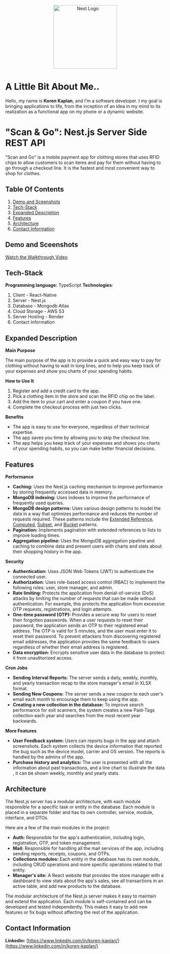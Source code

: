 <p align="center">
  <a href="http://nestjs.com/" target="blank"><img src="https://nestjs.com/img/logo-small.svg" width="200" alt="Nest Logo" /></a>
</p>

# A Little Bit About Me..

Hello, my name is **Koren Kaplan**, and I'm a software developer. I my goal is bringing applications to life, from the inception of an idea in my mind to its realization as a functional app on my phone or a dynamic website.

# "Scan & Go": Nest.js Server Side REST API

"Scan and Go" is a mobile payment app for clothing stores that uses RFID chips to allow customers to scan items and pay for them without having to go through a checkout line. It is the fastest and most convenient way to shop for clothes.


## Table Of Contents
1. [Demo and Sceenshots](#demo-and-sceenshots)
2. [Tech-Stack](#tech-stack)
3. [Expanded Description](#expanded-description)
4. [Features](#features)
5. [Architecture](#architecture)
6. [Contact Information](#contact-information)

## Demo and Sceenshots
[Watch the Walkthrough Video](https://www.youtube.com/watch?v=m81DBKhZlwA)


## Tech-Stack
**Programming language:** TypeScript
**Technologies**:
 1. Client - React-Native
 2. Server - Nest.js 
 3. Database - Mongodb Atlas
 4. Cloud Storage - AWS S3
 5. Server Hosting - Render
 6. Contact Information


## Expanded Description
**Main Purpose**

The main purpose of the app is to provide a quick and easy way to pay for clothing without having to wait in long lines, and to help you keep track of your expenses and show you charts of your spending habits.

**How to Use It**

1.  Register and add a credit card to the app.
2.  Pick a clothing item in the store and scan the RFID chip on the label.
3.  Add the item to your cart and enter a coupon if you have one.
4.  Complete the checkout process with just two clicks.

**Benefits**

-   The app is easy to use for everyone, regardless of their technical expertise.
-   The app saves you time by allowing you to skip the checkout line.
-   The app helps you keep track of your expenses and shows you charts of your spending habits, so you can make better financial decisions.
  
 ## Features

**Performance**

-   **Caching:** Uses the Nest.js caching mechanism to improve performance by storing frequently accessed data in memory.
-   **MongoDB indexing:** Uses indexes to improve the performance of frequently used queries.
-   **MongoDB design patterns:** Uses various design patterns to model the data in a way that optimizes performance and reduces the number of requests required. These patterns include the [Extended Reference](https://www.mongodb.com/blog/post/building-with-patterns-the-extended-reference-pattern), [Computed](https://www.mongodb.com/blog/post/building-with-patterns-the-computed-pattern), [Subset](https://www.mongodb.com/blog/post/building-with-patterns-the-subset-pattern), and [Bucket](https://www.mongodb.com/blog/post/building-with-patterns-the-bucket-pattern) patterns.
-   **Pagination:** Implements pagination with extended references to lists to improve loading times.
-   **Aggregation pipeline:** Uses the MongoDB aggregation pipeline and caching to combine data and present users with charts and stats about their shopping history in the app.

**Security**

 -   **Authentication:** Uses JSON Web Tokens (JWT) to authenticate the connected user.
 -   **Authorization:** Uses role-based access control (RBAC) to implement the following roles: user, store manager, and admin.
 -   **Rate limiting:** Protects the application from denial-of-service (DoS) attacks by limiting the number of requests that can be made without authentication. For example, this protects the application from excessive OTP requests, registrations, and login attempts.
 -   **One-time password (OTP):** Provides a secure way for users to reset their forgotten passwords. When a user requests to reset their password, the application sends an OTP to their registered email address. The OTP is valid for 5 minutes, and the user must enter it to reset their password. To prevent attackers from discovering registered email addresses, the application provides the same feedback to users regardless of whether their email address is registered.
 -   **Data encryption:** Encrypts sensitive user data in the database to protect it from unauthorized access.


**Cron Jobs**

-   **Sending Interval Reports:** The server sends a daily, weekly, monthly, and yearly transaction recap to the store manager's email in XLSX format.
-   **Sending New Coupons:** The server sends a new coupon to each user's email each month to encourage them to keep using the app.
-   **Creating a new collection in the database:** To improve search performance for exit scanners, the system creates a new Paid-Tags collection each year and searches from the most recent year backwards.

**More Features**

- **User Feedback system:** Users can reports bugs in the app and attach screenshots. Each system collects the device information that reported the bug such as the device model, carrier and OS version. The reports is handled by the admins of the app.
- **Purchase history and analytics:** The user is presented with all the information about past transactions, and a line chart to illustrate the data , it can be shown weekly, monthly and yearly stats.

			
## Architecture

The Nest.js server has a modular architecture, with each module responsible for a specific task or entity in the database. Each module is placed in a separate folder and has its own controller, service, module, interface, and DTOs.

Here are a few of the main modules in the project:

-   **Auth:** Responsible for the app's authentication, including login, registration, OTP, and token management.
-   **Mail:** Responsible for handling all the mail services of the app, including sending reports, receipts, coupons, and OTPs.
-   **Collections modules:** Each entity in the database has its own module, including CRUD operations and more specific operations related to that entity. 
-   **Manager's site:** A React website that provides the store manager with a dashboard to view stats about the app's sales, see all transactions in an active table, and add new products to the database.


 The modular architecture of the Nest.js server makes it easy to maintain and extend the application. Each module is self-contained and can be developed and tested independently. This makes it easy to add new features or fix bugs without affecting the rest of the application.
## Contact Information
**Linkedin:**  [https://www.linkedin.com/in/koren-kaplan/](https://www.linkedin.com/in/koren-kaplan/)

 


 
